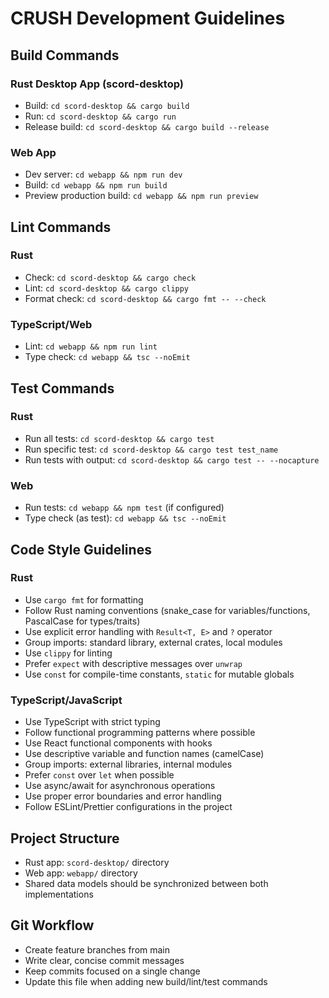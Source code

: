 # CRUSH Development Guidelines

## Build Commands

### Rust Desktop App (scord-desktop)
- Build: `cd scord-desktop && cargo build`
- Run: `cd scord-desktop && cargo run`
- Release build: `cd scord-desktop && cargo build --release`

### Web App
- Dev server: `cd webapp && npm run dev`
- Build: `cd webapp && npm run build`
- Preview production build: `cd webapp && npm run preview`

## Lint Commands

### Rust
- Check: `cd scord-desktop && cargo check`
- Lint: `cd scord-desktop && cargo clippy`
- Format check: `cd scord-desktop && cargo fmt -- --check`

### TypeScript/Web
- Lint: `cd webapp && npm run lint`
- Type check: `cd webapp && tsc --noEmit`

## Test Commands

### Rust
- Run all tests: `cd scord-desktop && cargo test`
- Run specific test: `cd scord-desktop && cargo test test_name`
- Run tests with output: `cd scord-desktop && cargo test -- --nocapture`

### Web
- Run tests: `cd webapp && npm test` (if configured)
- Type check (as test): `cd webapp && tsc --noEmit`

## Code Style Guidelines

### Rust
- Use `cargo fmt` for formatting
- Follow Rust naming conventions (snake_case for variables/functions, PascalCase for types/traits)
- Use explicit error handling with `Result<T, E>` and `?` operator
- Group imports: standard library, external crates, local modules
- Use `clippy` for linting
- Prefer `expect` with descriptive messages over `unwrap`
- Use `const` for compile-time constants, `static` for mutable globals

### TypeScript/JavaScript
- Use TypeScript with strict typing
- Follow functional programming patterns where possible
- Use React functional components with hooks
- Use descriptive variable and function names (camelCase)
- Group imports: external libraries, internal modules
- Prefer `const` over `let` when possible
- Use async/await for asynchronous operations
- Use proper error boundaries and error handling
- Follow ESLint/Prettier configurations in the project

## Project Structure
- Rust app: `scord-desktop/` directory
- Web app: `webapp/` directory
- Shared data models should be synchronized between both implementations

## Git Workflow
- Create feature branches from main
- Write clear, concise commit messages
- Keep commits focused on a single change
- Update this file when adding new build/lint/test commands